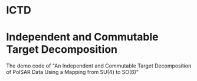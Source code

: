 # ICTD 
# Independent and Commutable Target Decomposition
The demo code of "An Independent and Commutable Target Decomposition of PolSAR Data Using a Mapping from SU(4) to SO(6)"
